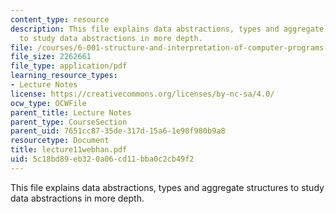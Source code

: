 ```yaml
---
content_type: resource
description: This file explains data abstractions, types and aggregate structures
  to study data abstractions in more depth.
file: /courses/6-001-structure-and-interpretation-of-computer-programs-spring-2005/5c18bd89eb320a06cd11bba0c2cb49f2_lecture11webhan.pdf
file_size: 2262661
file_type: application/pdf
learning_resource_types:
- Lecture Notes
license: https://creativecommons.org/licenses/by-nc-sa/4.0/
ocw_type: OCWFile
parent_title: Lecture Notes
parent_type: CourseSection
parent_uid: 7651cc87-35de-317d-15a6-1e98f980b9a8
resourcetype: Document
title: lecture11webhan.pdf
uid: 5c18bd89-eb32-0a06-cd11-bba0c2cb49f2
---
```

This file explains data abstractions, types and aggregate structures to study data abstractions in more depth.